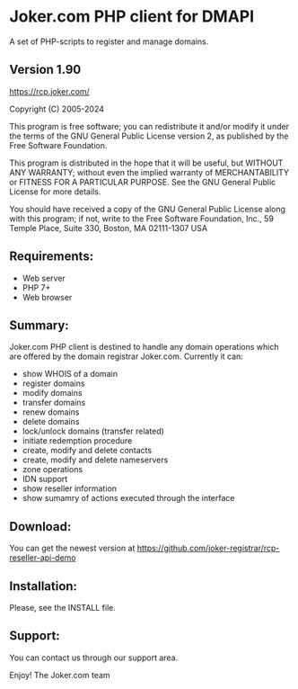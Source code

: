 # Joker.com PHP client for DMAPI

A set of PHP-scripts to register and manage domains.

Version 1.90
-----------------
https://rcp.joker.com/

Copyright (C) 2005-2024

This program is free software; you can redistribute it and/or modify
it under the terms of the GNU General Public License version 2,
as published by the Free Software Foundation.

This program is distributed in the hope that it will be useful,
but WITHOUT ANY WARRANTY; without even the implied warranty of
MERCHANTABILITY or FITNESS FOR A PARTICULAR PURPOSE.  See the
GNU General Public License for more details.

You should have received a copy of the GNU General Public License
along with this program; if not, write to the Free Software
Foundation, Inc., 59 Temple Place, Suite 330, Boston, MA  02111-1307  USA

## Requirements:
   - Web server
   - PHP 7+
   - Web browser

## Summary:
  Joker.com PHP client is destined to handle any domain operations which are offered by the domain registrar Joker.com.  Currently it can:
   - show WHOIS of a domain
   - register domains
   - modify domains
   - transfer domains
   - renew domains
   - delete domains
   - lock/unlock domains (transfer related)
   - initiate redemption procedure
   - create, modify and delete contacts
   - create, modify and delete nameservers
   - zone operations
   - IDN support
   - show reseller information
   - show sumamry of actions executed through the interface

## Download:
   You can get the newest version at https://github.com/joker-registrar/rcp-reseller-api-demo

## Installation:
   Please, see the INSTALL file.

## Support:
   You can contact us through our support area.


Enjoy!
The Joker.com team


